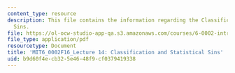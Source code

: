 ```yaml
---
content_type: resource
description: This file contains the information regarding the Classification and Statistical
  Sins.
file: https://ol-ocw-studio-app-qa.s3.amazonaws.com/courses/6-0002-introduction-to-computational-thinking-and-data-science-fall-2016/b9d60f4ecb325e4648f9cf0379419338_MIT6_0002F16_lec14.pdf
file_type: application/pdf
resourcetype: Document
title: 'MIT6_0002F16_Lecture 14: Classification and Statistical Sins'
uid: b9d60f4e-cb32-5e46-48f9-cf0379419338
---
```

